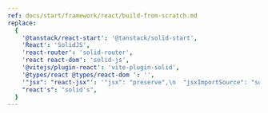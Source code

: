 ```yaml
---
ref: docs/start/framework/react/build-from-scratch.md
replace:
  {
    '@tanstack/react-start': '@tanstack/solid-start',
    'React': 'SolidJS',
    'react-router': 'solid-router',
    'react react-dom': 'solid-js',
    '@vitejs/plugin-react': 'vite-plugin-solid',
    '@types/react @types/react-dom ': '',
    '"jsx": "react-jsx"': '"jsx": "preserve",\n  "jsxImportSource": "solid-js"',
    "react's": "solid's",
  }
---
```

